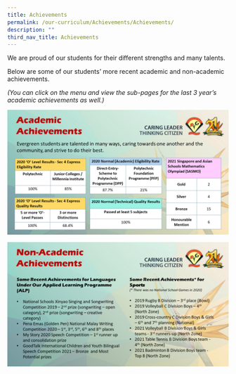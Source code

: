 ```yaml
---
title: Achievements
permalink: /our-curriculum/Achievements/Achievements/
description: ""
third_nav_title: Achievements
---
```

We are proud of our students for their different strengths and many talents.

Below are some of our students’ more recent academic and non-academic achievements.

_(You can click on the menu and view the sub-pages for the last 3 year’s academic achievements as well.)_

![](/images/Our%20Curriculum/Achievements/Achievements/A1.png)

![](/images/Our%20Curriculum/Achievements/Achievements/A2.png)